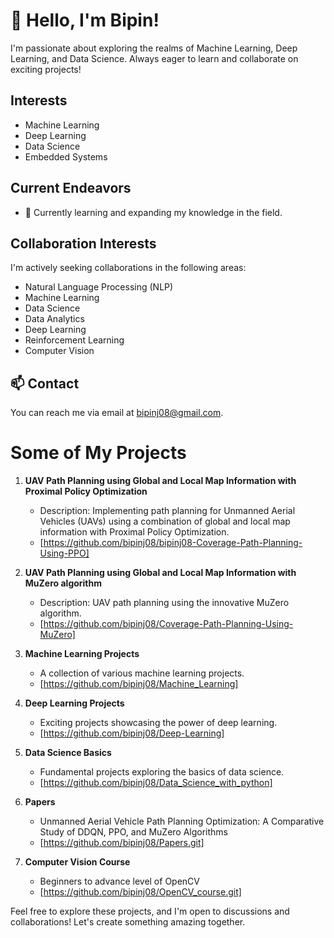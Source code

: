 # 👋 Hello, I'm Bipin!

I'm passionate about exploring the realms of Machine Learning, Deep Learning, and Data Science. Always eager to learn and collaborate on exciting projects!

## Interests
- Machine Learning
- Deep Learning
- Data Science
- Embedded Systems

## Current Endeavors
- 🌱 Currently learning and expanding my knowledge in the field.

## Collaboration Interests
I'm actively seeking collaborations in the following areas:
- Natural Language Processing (NLP)
- Machine Learning
- Data Science
- Data Analytics
- Deep Learning
- Reinforcement Learning
- Computer Vision

## 📫 Contact
You can reach me via email at [bipinj08@gmail.com](mailto:bipinj08@gmail.com).

# Some of My Projects

1. **UAV Path Planning using Global and Local Map Information with Proximal Policy Optimization**
   - Description: Implementing path planning for Unmanned Aerial Vehicles (UAVs) using a combination of global and local map information with Proximal Policy Optimization.
   - [https://github.com/bipinj08/bipinj08-Coverage-Path-Planning-Using-PPO]

2. **UAV Path Planning using Global and Local Map Information with MuZero algorithm**
   - Description: UAV path planning using the innovative MuZero algorithm.
   - [https://github.com/bipinj08/Coverage-Path-Planning-Using-MuZero]

3. **Machine Learning Projects**
   - A collection of various machine learning projects.
   - [https://github.com/bipinj08/Machine_Learning]

4. **Deep Learning Projects**
   - Exciting projects showcasing the power of deep learning.
   - [https://github.com/bipinj08/Deep-Learning]

5. **Data Science Basics**
   - Fundamental projects exploring the basics of data science.
   - [https://github.com/bipinj08/Data_Science_with_python]
6. **Papers**
   - Unmanned Aerial Vehicle Path Planning Optimization: A Comparative Study of DDQN, PPO, and MuZero Algorithms
   - [https://github.com/bipinj08/Papers.git]
7. **Computer Vision Course**
   - Beginners to advance level of OpenCV
   - [https://github.com/bipinj08/OpenCV_course.git]
     
Feel free to explore these projects, and I'm open to discussions and collaborations! Let's create something amazing together.
